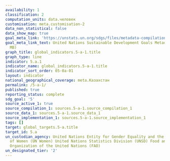 ```yaml
---
availability: 1
classification: 2
computation_units: data.человек
customisation: meta.customisation-2
data_non_statistical: false
data_show_map: true
goal_meta_link: 'https://unstats.un.org/sdgs/files/metadata-compilation/Metadata-Goal-5.pdf '
goal_meta_link_text: United Nations Sustainable Development Goals Metadata (PDF 4.0
  MB)
graph_title: global_indicators.5-a-1.title
graph_type: line
indicator: 5.a.1
indicator_name: global_indicators.5-a-1.title
indicator_sort_order: 05-0a-01
layout: indicator
national_geographical_coverage: meta.Казахстан
permalink: /5-a-1/
published: true
reporting_status: complete
sdg_goal: '5'
source_active_1: true
source_compilation_1: sources.5-a-1.source_compilation_1
source_data_1: sources.5-a-1.source_data_1
source_implementation_1: sources.5-a-1.source_implementation_1
tags: []
target: global_targets.5-a.title
target_id: 5.a
un_custodian_agency: United Nations Entity for Gender Equality and the Empowerment
  of Women (UN Women) United Nations Statistics Division (UNSD) Food and Agriculture
  Organization of the United Nations (FAO)
un_designated_tier: '2'
---
```

